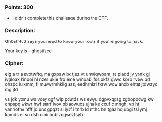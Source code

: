 ### Points: 300
  - I didn't complete this challenge during the CTF.

### Description:

Gh0stf4c3 says you need to know your roots if you're going to hack.

Your key is - ghostface

### Cipher:

elg a tr a evotwftq, ma gxpaw bx tjez vt unwiqwoam,
re piaqd jv ynnk gj ivgloax hinqoj hl nzes ukje frq eme wmoab, fss xkfz gywc kprp rvbw
qd ohzpc iu xmmj fi muvwrmhkllg asz, eedhrhkrl fxrw wow anxb ehtet jtdwzyc mg jtd

vs jdk yxmu ws vcey qgf wlp pdutds ws ewyu dgpvxqpsg zgboppcwg
kw chpspq wkwr hwf smrf ivov pb aowucs
ujna ke cxuf c mngh, vp ht vanriofno
nfff jd unc gpqzt si iykf i tnrb
ld mthc bn tgaa hq ubgi tsl
ymj kamds er su dsb oinb onblzcgwezfsyb
